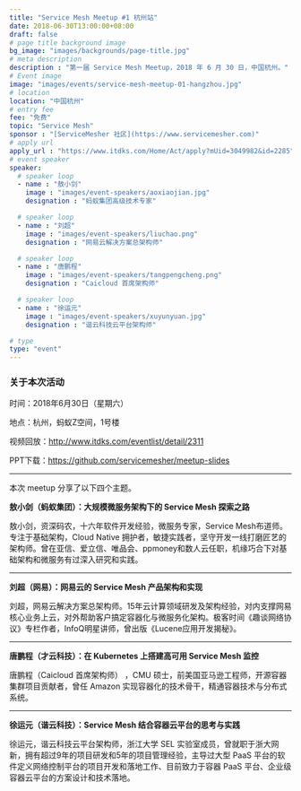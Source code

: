 ```yaml
---
title: "Service Mesh Meetup #1 杭州站"
date: 2018-06-30T13:00:00+08:00
draft: false
# page title background image
bg_image: "images/backgrounds/page-title.jpg"
# meta description
description : "第一届 Service Mesh Meetup，2018 年 6 月 30 日，中国杭州。"
# Event image
image: "images/events/service-mesh-meetup-01-hangzhou.jpg"
# location
location: "中国杭州"
# entry fee
fee: "免费"
topic: "Service Mesh"
sponsor : "[ServiceMesher 社区](https://www.servicemesher.com)"
# apply url
apply_url : "https://www.itdks.com/Home/Act/apply?mUid=3049982&id=2285"
# event speaker
speaker:
  # speaker loop
  - name : "敖小剑"
    image : "images/event-speakers/aoxiaojian.jpg"
    designation : "蚂蚁集团高级技术专家"

  # speaker loop
  - name : "刘超"
    image : "images/event-speakers/liuchao.png"
    designation : "网易云解决方案总架构师"

  # speaker loop
  - name : "唐鹏程"
    image : "images/event-speakers/tangpengcheng.png"
    designation : "Caicloud 首席架构师"

  # speaker loop
  - name : "徐运元"
    image : "images/event-speakers/xuyunyuan.jpg"
    designation : "谐云科技云平台架构师"

# type
type: "event"
---
```


### 关于本次活动

时间：2018年6月30日（星期六）

地点：杭州，蚂蚁Z空间，1号楼

视频回放：http://www.itdks.com/eventlist/detail/2311

PPT下载：https://github.com/servicemesher/meetup-slides

------

本次 meetup 分享了以下四个主题。

**敖小剑（蚂蚁集团）：大规模微服务架构下的 Service Mesh 探索之路**

敖小剑，资深码农，十六年软件开发经验，微服务专家，Service Mesh布道师。专注于基础架构，Cloud Native 拥护者，敏捷实践者，坚守开发一线打磨匠艺的架构师。曾在亚信、爱立信、唯品会、ppmoney和数人云任职，机缘巧合下对基础架构和微服务有过深入研究和实践。

------

**刘超（网易）：网易云的 Service Mesh 产品架构和实现**

刘超，网易云解决方案总架构师。15年云计算领域研发及架构经验，对内支撑网易核心业务上云，对外帮助客户搞定容器化与微服务化架构。极客时间《趣谈网络协议》专栏作者，InfoQ明星讲师，曾出版《Lucene应用开发揭秘》。

------

**唐鹏程（才云科技）：在 Kubernetes 上搭建高可用 Service Mesh 监控**

唐鹏程（Caicloud 首席架构师） ，CMU 硕士，前美国亚马逊工程师，开源容器集群项目贡献者，曾任 Amazon 实现容器化的技术骨干，精通容器技术与分布式系统。

------

**徐运元（谐云科技）：Service Mesh 结合容器云平台的思考与实践**

徐运元，谐云科技云平台架构师，浙江大学 SEL 实验室成员，曾就职于浙大网新，拥有超过9年的项目研发和5年的项目管理经验，主导过大型 PaaS 平台的软件定义网络控制平台的项目开发和落地工作、目前致力于容器 PaaS 平台、企业级容器云平台的方案设计和技术落地。
